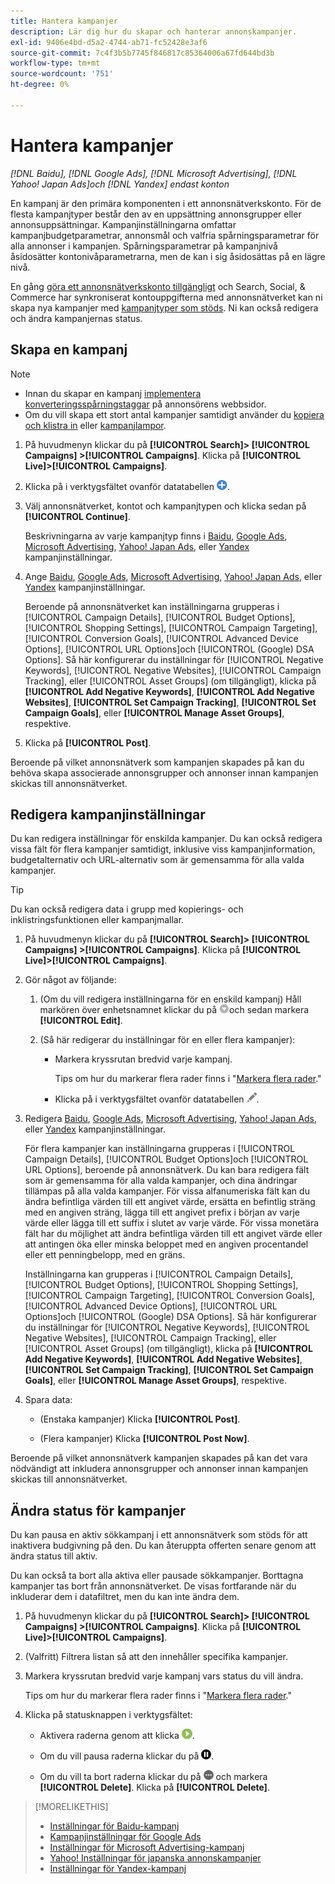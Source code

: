 ```yaml
---
title: Hantera kampanjer
description: Lär dig hur du skapar och hanterar annonskampanjer.
exl-id: 9406e4bd-d5a2-4744-ab71-fc52428e3af6
source-git-commit: 7c4f3b5b7745f846817c85364006a67fd644bd3b
workflow-type: tm+mt
source-wordcount: '751'
ht-degree: 0%

---
```


# Hantera kampanjer

*[!DNL Baidu], [!DNL Google Ads], [!DNL Microsoft Advertising], [!DNL Yahoo! Japan Ads]och [!DNL Yandex] endast konton*

En kampanj är den primära komponenten i ett annonsnätverkskonto. För de flesta kampanjtyper består den av en uppsättning annonsgrupper eller annonsuppsättningar. Kampanjinställningarna omfattar kampanjbudgetparametrar, annonsmål och valfria spårningsparametrar för alla annonser i kampanjen. Spårningsparametrar på kampanjnivå åsidosätter kontonivåparametrarna, men de kan i sig åsidosättas på en lägre nivå.

En gång [göra ett annonsnätverkskonto tillgängligt](/help/search-social-commerce/campaign-management/accounts/ad-network-account-manage.md) och Search, Social, &amp; Commerce har synkroniserat kontouppgifterna med annonsnätverket kan ni skapa nya kampanjer med [kampanjtyper som stöds](/help/search-social-commerce/introduction/supported-inventory.md). Ni kan också redigera och ändra kampanjernas status.

## Skapa en kampanj

>[!NOTE]
>
>* Innan du skapar en kampanj [implementera konverteringsspårningstaggar](/help/search-social-commerce/tracking/conversion-tracking-about.md) på annonsörens webbsidor.
>* Om du vill skapa ett stort antal kampanjer samtidigt använder du [kopiera och klistra in](/help/search-social-commerce/campaign-management/campaigns/copy-paste.md) eller [kampanjlampor](/help/search-social-commerce/campaign-management/bulksheets/bulksheet-about.md).

1. På huvudmenyn klickar du på **[!UICONTROL Search]> [!UICONTROL Campaigns] >[!UICONTROL Campaigns]**. Klicka på **[!UICONTROL Live]>[!UICONTROL Campaigns]**.

1. Klicka på i verktygsfältet ovanför datatabellen ![Skapa](/help/search-social-commerce/assets/add.png "Skapa").

1. Välj annonsnätverket, kontot och kampanjtypen och klicka sedan på **[!UICONTROL Continue]**.

   Beskrivningarna av varje kampanjtyp finns i [Baidu](/help/search-social-commerce/campaign-management/campaigns/campaign-settings-baidu.md), [Google Ads](/help/search-social-commerce/campaign-management/campaigns/campaign-settings-google.md), [Microsoft Advertising](/help/search-social-commerce/campaign-management/campaigns/campaign-settings-microsoft.md), [Yahoo! Japan Ads](/help/search-social-commerce/campaign-management/campaigns/campaign-settings-yahoo-japan.md), eller [Yandex](/help/search-social-commerce/campaign-management/campaigns/campaign-settings-yandex.md) kampanjinställningar.

1. Ange [Baidu](/help/search-social-commerce/campaign-management/campaigns/campaign-settings-baidu.md), [Google Ads](/help/search-social-commerce/campaign-management/campaigns/campaign-settings-google.md), [Microsoft Advertising](/help/search-social-commerce/campaign-management/campaigns/campaign-settings-microsoft.md), [Yahoo! Japan Ads](/help/search-social-commerce/campaign-management/campaigns/campaign-settings-yahoo-japan.md), eller [Yandex](/help/search-social-commerce/campaign-management/campaigns/campaign-settings-yandex.md) kampanjinställningar.

   Beroende på annonsnätverket kan inställningarna grupperas i [!UICONTROL Campaign Details], [!UICONTROL Budget Options], [!UICONTROL Shopping Settings], [!UICONTROL Campaign Targeting], [!UICONTROL Conversion Goals], [!UICONTROL Advanced Device Options], [!UICONTROL URL Options]och [!UICONTROL (Google) DSA Options]. Så här konfigurerar du inställningar för [!UICONTROL Negative Keywords], [!UICONTROL Negative Websites], [!UICONTROL Campaign Tracking], eller [!UICONTROL Asset Groups] (om tillgängligt), klicka på **[!UICONTROL Add Negative Keywords]**, **[!UICONTROL Add Negative Websites]**, **[!UICONTROL Set Campaign Tracking]**, **[!UICONTROL Set Campaign Goals]**, eller **[!UICONTROL Manage Asset Groups]**, respektive.

1. Klicka på **[!UICONTROL Post]**.

Beroende på vilket annonsnätverk som kampanjen skapades på kan du behöva skapa associerade annonsgrupper och annonser innan kampanjen skickas till annonsnätverket.

## Redigera kampanjinställningar

Du kan redigera inställningar för enskilda kampanjer. Du kan också redigera vissa fält för flera kampanjer samtidigt, inklusive viss kampanjinformation, budgetalternativ och URL-alternativ som är gemensamma för alla valda kampanjer.

>[!TIP]
>
>Du kan också redigera data i grupp med kopierings- och inklistringsfunktionen eller kampanjmallar.

1. På huvudmenyn klickar du på **[!UICONTROL Search]> [!UICONTROL Campaigns] >[!UICONTROL Campaigns]**. Klicka på **[!UICONTROL Live]>[!UICONTROL Campaigns]**.

1. Gör något av följande:

   1. (Om du vill redigera inställningarna för en enskild kampanj) Håll markören över enhetsnamnet klickar du på ![Menyikon](/help/search-social-commerce/assets/arrow-dropdown-menu.png "Menyikon")och sedan markera **[!UICONTROL Edit]**.

   1. (Så här redigerar du inställningar för en eller flera kampanjer):

      * Markera kryssrutan bredvid varje kampanj.

        Tips om hur du markerar flera rader finns i &quot;[Markera flera rader](/help/search-social-commerce/common-tasks/navigation-editing-selection/multiple-rows-select.md).&quot;

      * Klicka på i verktygsfältet ovanför datatabellen ![Redigera](/help/search-social-commerce/assets/edit.png "Redigera").

1. Redigera [Baidu](/help/search-social-commerce/campaign-management/campaigns/campaign-settings-baidu.md), [Google Ads](/help/search-social-commerce/campaign-management/campaigns/campaign-settings-google.md), [Microsoft Advertising](/help/search-social-commerce/campaign-management/campaigns/campaign-settings-microsoft.md), [Yahoo! Japan Ads](/help/search-social-commerce/campaign-management/campaigns/campaign-settings-yahoo-japan.md), eller [Yandex](/help/search-social-commerce/campaign-management/campaigns/campaign-settings-yandex.md) kampanjinställningar.

   För flera kampanjer kan inställningarna grupperas i [!UICONTROL Campaign Details], [!UICONTROL Budget Options]och [!UICONTROL URL Options], beroende på annonsnätverk. Du kan bara redigera fält som är gemensamma för alla valda kampanjer, och dina ändringar tillämpas på alla valda kampanjer. För vissa alfanumeriska fält kan du ändra befintliga värden till ett angivet värde, ersätta en befintlig sträng med en angiven sträng, lägga till ett angivet prefix i början av varje värde eller lägga till ett suffix i slutet av varje värde. För vissa monetära fält har du möjlighet att ändra befintliga värden till ett angivet värde eller att antingen öka eller minska beloppet med en angiven procentandel eller ett penningbelopp, med en gräns.

   Inställningarna kan grupperas i [!UICONTROL Campaign Details], [!UICONTROL Budget Options], [!UICONTROL Shopping Settings], [!UICONTROL Campaign Targeting], [!UICONTROL Conversion Goals], [!UICONTROL Advanced Device Options], [!UICONTROL URL Options]och [!UICONTROL (Google) DSA Options]. Så här konfigurerar du inställningar för [!UICONTROL Negative Keywords], [!UICONTROL Negative Websites], [!UICONTROL Campaign Tracking], eller [!UICONTROL Asset Groups] (om tillgängligt), klicka på **[!UICONTROL Add Negative Keywords]**, **[!UICONTROL Add Negative Websites]**, **[!UICONTROL Set Campaign Tracking]**, **[!UICONTROL Set Campaign Goals]**, eller **[!UICONTROL Manage Asset Groups]**, respektive.

1. Spara data:

   * (Enstaka kampanjer) Klicka **[!UICONTROL Post]**.

   * (Flera kampanjer) Klicka **[!UICONTROL Post Now]**.

Beroende på vilket annonsnätverk kampanjen skapades på kan det vara nödvändigt att inkludera annonsgrupper och annonser innan kampanjen skickas till annonsnätverket.

## Ändra status för kampanjer

Du kan pausa en aktiv sökkampanj i ett annonsnätverk som stöds för att inaktivera budgivning på den. Du kan återuppta offerten senare genom att ändra status till aktiv.

Du kan också ta bort alla aktiva eller pausade sökkampanjer. Borttagna kampanjer tas bort från annonsnätverket. De visas fortfarande när du inkluderar dem i datafiltret, men du kan inte ändra dem.

1. På huvudmenyn klickar du på **[!UICONTROL Search]> [!UICONTROL Campaigns] >[!UICONTROL Campaigns]**. Klicka på **[!UICONTROL Live]>[!UICONTROL Campaigns]**.

1. (Valfritt) Filtrera listan så att den innehåller specifika kampanjer.

1. Markera kryssrutan bredvid varje kampanj vars status du vill ändra.

   Tips om hur du markerar flera rader finns i &quot;[Markera flera rader](/help/search-social-commerce/common-tasks/navigation-editing-selection/multiple-rows-select.md).&quot;

1. Klicka på statusknappen i verktygsfältet:

   * Aktivera raderna genom att klicka ![Aktivera](/help/search-social-commerce/assets/activate.png "Aktivera").

   * Om du vill pausa raderna klickar du på ![Pausa](/help/search-social-commerce/assets/pause.png "Pausa").

   * Om du vill ta bort raderna klickar du på ![Mer](/help/search-social-commerce/assets/more.png "Mer") och markera **[!UICONTROL Delete]**. Klicka på **[!UICONTROL Delete]**.

>[!MORELIKETHIS]
>
>* [Inställningar för Baidu-kampanj](/help/search-social-commerce/campaign-management/campaigns/campaign-settings-baidu.md)
>* [Kampanjinställningar för Google Ads](/help/search-social-commerce/campaign-management/campaigns/campaign-settings-google.md)
>* [Inställningar för Microsoft Advertising-kampanj](/help/search-social-commerce/campaign-management/campaigns/campaign-settings-microsoft.md)
>* [Yahoo! Inställningar för japanska annonskampanjer](/help/search-social-commerce/campaign-management/campaigns/campaign-settings-yahoo-japan.md)
>* [Inställningar för Yandex-kampanj](/help/search-social-commerce/campaign-management/campaigns/campaign-settings-yandex.md)
